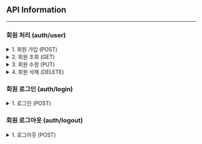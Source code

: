 ## API Information 

---

### 회원 처리 (auth/user)

<details>
<summary>1. 회원 가입 (POST)</summary>

### Request Form

|     TAG     |  value  | required |
| :---------: | :-----: | :------: |
|   API URL   |  auth/user  |    -     |
|   Method    |  POST   |    -     |
|   email   | String  |    ✔️    |
|  password  | String  |    ✔️    |
|  nick  | String  |    ✔️    |
| phone | String |    ✔️    |


### Response Form

#### Success : True 
|   TAG   | value  |         Example          |
| :-----: | :----: | :----------------------: |
| success | Boolean |          True           |


</details>

<details>
<summary>2. 회원 조회 (GET)</summary>

### Request Form

|       TAG        | value  | required |
| :--------------: | :----: | :------: |
|     API URL      | auth/user  |    -     |
|      Method      |  GET   |    -     |
| sessionid (inCookie) | String |    ✔️    |

### Response Form

|    TAG    | value  |          Example           |
| :-------: | :----: | :------------------------: |
|  success  | Boolean |           True             |
|   email   | String  |    99junsung@gmail.com    |
|  nick  | String  |   junseong     |
| phone | String |    010-0000-0000    |

</details>

<details>
<summary>3. 회원 수정 (PUT)</summary>

### Request Form

|       TAG        | value  | required |
| :--------------: | :----: | :------: |
|     API URL      | auth/user  |    -     |
|      Method      |  PUT   |    -     |
| sessionid (inCookie) | String |    ✔️    |
|   email   | String  |   -     |
|  nick  | String  |    -    |
| phone | String |    -    |


### Response Form

|    TAG    | value  |          Example           |
| :-------: | :----: | :------------------------: |
|  success  | Boolean |           True             |

</details>

<details>
<summary>4. 회원 삭제 (DELETE)</summary>

### Request Form

|       TAG        | value  | required |
| :--------------: | :----: | :------: |
|     API URL      | auth/user  |    -     |
|      Method      |  DELETE   |    -     |
| sessionid (inCookie) | String |    ✔️    |



### Response Form

|    TAG    | value  |          Example           |
| :-------: | :----: | :------------------------: |
|  success  | Boolean |           True             |
|   email   | String  |    99junsung@gmail.com    |


</details>

### 회원 로그인 (auth/login)
<details>
<summary>1. 로그인 (POST)</summary>

### Request Form

|       TAG        | value  | required |
| :--------------: | :----: | :------: |
|     API URL      | auth/login  |    -     |
|      Method      |  POST   |    -     |
| sessionid (inCookie) | String |    ✔️    |



### Response Form

|    TAG    | value  |          Example           |
| :-------: | :----: | :------------------------: |
|  success  | Boolean |           True             |
|   email   | String  |    99junsung@gmail.com    |


</details>

### 회원 로그아웃 (auth/logout)

<details>
<summary>1. 로그아웃 (POST)</summary>

### Request Form

|       TAG        | value  | required |
| :--------------: | :----: | :------: |
|     API URL      | auth/logout  |    -     |
|      Method      |  POST   |    -     |
| sessionid (inCookie) | String |    ✔️    |



### Response Form

|    TAG    | value  |          Example           |
| :-------: | :----: | :------------------------: |
|  success  | Boolean |           True             |


</details>